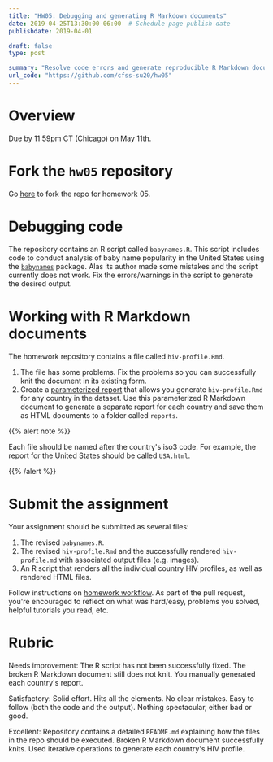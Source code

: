 ```yaml
---
title: "HW05: Debugging and generating R Markdown documents"
date: 2019-04-25T13:30:00-06:00  # Schedule page publish date
publishdate: 2019-04-01

draft: false
type: post

summary: "Resolve code errors and generate reproducible R Markdown documents."
url_code: "https://github.com/cfss-su20/hw05"
---
```




# Overview

Due by 11:59pm CT (Chicago) on May 11th.

# Fork the `hw05` repository

Go [here](https://github.com/cfss-su20/hw05) to fork the repo for homework 05.

# Debugging code

The repository contains an R script called `babynames.R`. This script includes code to conduct analysis of baby name popularity in the United States using the [`babynames`](http://hadley.github.io/babynames/) package. Alas its author made some mistakes and the script currently does not work. Fix the errors/warnings in the script to generate the desired output.

# Working with R Markdown documents

The homework repository contains a file called `hiv-profile.Rmd`.

1. The file has some problems. Fix the problems so you can successfully knit the document in its existing form.
1. Create a [parameterized report](https://r4ds.had.co.nz/r-markdown.html#parameters) that allows you generate `hiv-profile.Rmd` for any country in the dataset. Use this parameterized R Markdown document to generate a separate report for each country and save them as HTML documents to a folder called `reports`.

{{% alert note %}}

Each file should be named after the country's iso3 code. For example, the report for the United States should be called `USA.html`.

{{% /alert %}}

# Submit the assignment

Your assignment should be submitted as several files:

1. The revised `babynames.R`.
1. The revised `hiv-profile.Rmd` and the successfully rendered `hiv-profile.md` with associated output files (e.g. images).
1. An R script that renders all the individual country HIV profiles, as well as rendered HTML files.

Follow instructions on [homework workflow](/faq/homework-guidelines/#homework-workflow). As part of the pull request, you're encouraged to reflect on what was hard/easy, problems you solved, helpful tutorials you read, etc.

# Rubric

Needs improvement: The R script has not been successfully fixed. The broken R Markdown document still does not knit. You manually generated each country's report.

Satisfactory: Solid effort. Hits all the elements. No clear mistakes. Easy to follow (both the code and the output). Nothing spectacular, either bad or good.

Excellent: Repository contains a detailed `README.md` explaining how the files in the repo should be executed. Broken R Markdown document successfully knits. Used iterative operations to generate each country's HIV profile.
